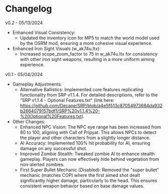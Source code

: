 # Changelog

v0.2 - 05/13/2024

- Enhanced Visual Consistency:
  - Updated the inventory icon for MP5 to match the world model used by the OSRM mod, ensuring a more cohesive visual experience.
- Enhanced Iron Sight Visuals (w_ak74u.ltx):
  - Increased scope_zoom_factor to 75 in w_ak74u.ltx for consistency with other iron sight weapons, resulting in a more uniform aiming experience.

v0.1 - 05/04/2024

- Gameplay Adjustments:
  - Alternative Ballistics: Implemented core features replicating functionality from SRP v1.1.4. For detailed descriptions, refer to the "SRP v1.1.4 - Optional Features.txt" (link here: <https://github.com/Decane/SRP/blob/a4e5f513c87054973684da932b2664079157bdf1/SRP%20v1.1.4%20-%20Optional%20Features.txt>).
- Other Changes:
  - Enhanced NPC Vision: The NPC eye range has been increased from 80 to 100, aligning with Call of Pripyat. This allows NPCs to detect the player and other characters from a slightly longer distance.
  - AI Accuracy: Implemented 100% hit probability for AI, ensuring damage on any successful shot.
  - Improved Zombie Stealth: Tweaked zombie AI to enhance stealth gameplay. Players can now effectively hide behind vegetation from non-alerted zombies.
  - First Super Bullet Mechanic (Disabled): Removed the "super bullet" mechanic (matches COP) where the first aimed shot dealt significantly higher damage, particularly to the head. This ensures consistent weapon behavior based on base damage values.
